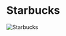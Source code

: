 # Starbucks
![Starbucks](https://github.com/EduardafbRibeiro/Starbucks/assets/144465517/2fa828d2-0244-4aa6-a48a-debe06bcfe56)
